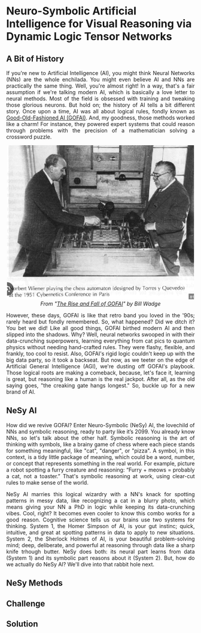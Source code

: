 # Neuro-Symbolic Artificial Intelligence for Visual Reasoning via Dynamic Logic Tensor Networks

## A Bit of History

<p align="justify">
 If you're new to Artificial Intelligence (AI), you might think Neural Networks (NNs) are the whole enchilada. You might even believe AI and NNs are practically the same thing. Well, you're almost right! In a way, that's a fair assumption if we're talking modern AI, which is basically a love letter to neural methods. Most of the field is obsessed with training and tweaking those glorious neurons. But hold on; the history of AI tells a bit different story. Once upon a time, AI was all about logical rules, fondly known as <a href="https://en.wikipedia.org/wiki/GOFAI">Good-Old-Fashioned AI (GOFAI)</a>. And, my goodness, those methods worked like a charm! For instance, they powered expert systems that could reason through problems with the precision of a mathematician solving a crossword puzzle.
</p>

<p align="center">
 <img src="readme_files/gofai.webp" width="500px">
 <br>
 <i>From "<a href="https://billwadge.com/2024/02/12/the-rise-and-fall-of-gofai/">The Rise and Fall of GOFAI</a>" by Bill Wadge</i>
</p>

<p align="justify">
 However, these days, GOFAI is like that retro band you loved in the '90s; rarely heard but fondly remembered. So, what happened? Did we ditch it? You bet we did! Like all good things, GOFAI birthed modern AI and then slipped into the shadows. Why? Well, neural networks swooped in with their data-crunching superpowers, learning everything from cat pics to quantum physics without needing hand-crafted rules. They were flashy, flexible, and frankly, too cool to resist. Also, GOFAI's rigid logic couldn't keep up with the big data party, so it took a backseat. But now, as we teeter on the edge of Artificial General Intelligence (AGI), we're dusting off GOFAI's playbook. Those logical roots are making a comeback, because, let's face it, learning is great, but reasoning like a human is the real jackpot. After all, as the old saying goes, "the creaking gate hangs longest." So, buckle up for a new brand of AI.
</p>

## NeSy AI

<p align="justify">
 How did we revive GOFAI? Enter Neuro-Symbolic (NeSy) AI, the lovechild of NNs and symbolic reasoning, ready to party like it’s 2099. You already know NNs, so let's talk about the other half. Symbolic reasoning is the art of thinking with symbols, like a brainy game of chess where each piece stands for something meaningful, like "cat", "danger", or "pizza". A symbol, in this context, is a tidy little package of meaning, which could be a word, number, or concept that represents something in the real world. For example, picture a robot spotting a furry creature and reasoning: “Furry + meows = probably a cat, not a toaster.” That's symbolic reasoning at work, using clear-cut rules to make sense of the world.
</p>

<p align="justify">
 NeSy AI marries this logical wizardry with a NN's knack for spotting patterns in messy data, like recognizing a cat in a blurry photo, which means giving your NN a PhD in logic while keeping its data-crunching vibes. Cool, right? It becomes even cooler to know this combo works for a good reason. Cognitive science tells us our brains use two systems for thinking. System 1, the Homer Simpson of AI, is your gut instinc; quick, intuitive, and great at spotting patterns in data to apply to new situations. System 2, the Sherlock Holmes of AI, is your beautiful problem-solving mind; deep, deliberate, and powerful at reasoning through data like a sharp knife trhough butter. NeSy does both: its neural part learns from data (System 1) and its symbolic part reasons about it (System 2). But, how do we actually do NeSy AI? We'll dive into that rabbit hole next.
</p>

## NeSy Methods


## Challenge


## Solution
